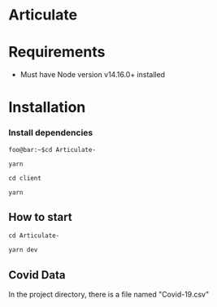 # Articulate

# Requirements

- Must have Node version v14.16.0+ installed

# Installation

### Install dependencies

```console 
foo@bar:~$cd Articulate-
```

`yarn`

`cd client`

`yarn`

## How to start

`cd Articulate-`

`yarn dev`

## Covid Data

In the project directory, there is a file named "Covid-19.csv"
